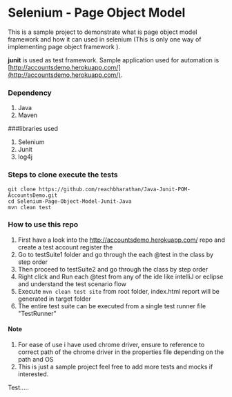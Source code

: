 # Selenium - Page Object Model
This is a sample project to demonstrate what is page object model framework  and how it can used in selenium (This is only one way of implementing page object framework ).

**junit** is used as test framework.
Sample application used for automation is [http://accountsdemo.herokuapp.com/](http://accountsdemo.herokuapp.com/).

### Dependency
1. Java
2. Maven

###libraries used
1. Selenium
2. Junit
3. log4j

### Steps to clone execute the tests
```
git clone https://github.com/reachbharathan/Java-Junit-POM-AccountsDemo.git
cd Selenium-Page-Object-Model-Junit-Java
mvn clean test
```


### How to use this repo
1. First have a look into the http://accountsdemo.herokuapp.com/ repo and create a test account  register the
2. Go to testSuite1 folder and go through the each @test in the class by step order
3. Then proceed to testSuite2 and go through the class by step order
4. Right click and Run each @test from any of the ide like intelliJ or eclipse and understand the test scenario flow
5. Execute `mvn clean test site` from root folder, index.html report will be generated in target folder
6. The entire test suite can be executed from a single test runner file "TestRunner"

#### Note
1. For ease of use i have used chrome driver, ensure to reference to correct path of the chrome driver in the properties file depending on the path and OS
2. This is just a sample project feel free to add more tests and mocks if interested.


Test.....


